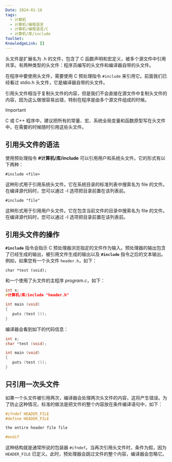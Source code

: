 ```yaml
---
Date: 2024-01-16
tags:
  - 计算机
  - 计算机/编程语言
  - 计算机/编程语言/C
  - 计算机/库/include
ToolSet: 
KnowledgeLink: []
---
```

头文件是扩展名为 .h 的文件，包含了 C 函数声明和宏定义，被多个源文件中引用共享。有两种类型的头文件：程序员编写的头文件和编译器自带的头文件。

在程序中要使用头文件，需要使用 C 预处理指令 `#include` 来引用它。前面我们已经看过 stdio.h 头文件，它是编译器自带的头文件。

引用头文件相当于复制头文件的内容，但是我们不会直接在源文件中复制头文件的内容，因为这么做很容易出错，特别在程序是由多个源文件组成的时候。

> [!important]
> C 或 C++ 程序中，建议把所有的常量、宏、系统全局变量和函数原型写在头文件中，在需要的时候随时引用这些头文件。

## 引用头文件的语法

使用预处理指令 **#计算机/库/include** 可以引用用户和系统头文件。它的形式有以下两种：

`#include <file>`

这种形式用于引用系统头文件。它在系统目录的标准列表中搜索名为 file 的文件。在编译源代码时，您可以通过 -I 选项把目录前置在该列表前。

`#include "file"`

这种形式用于引用用户头文件。它在包含当前文件的目录中搜索名为 file 的文件。在编译源代码时，您可以通过 -I 选项把目录前置在该列表前。

## 引用头文件的操作

**`#include`** 指令会指示 C 预处理器浏览指定的文件作为输入。预处理器的输出包含了已经生成的输出，被引用文件生成的输出以及 **`#include`** 指令之后的文本输出。例如，如果您有一个头文件 `header.h`，如下：

`char *test (void);`

和一个使用了头文件的主程序 _program.c_，如下：


```c
int x;
#计算机/库/include "header.h"

int main (void)
{
   puts (test ());
}
```


编译器会看到如下的代码信息：


```c
int x;
char *test (void);

int main (void)
{
   puts (test ());
}
```


## 只引用一次头文件

如果一个头文件被引用两次，编译器会处理两次头文件的内容，这将产生错误。为了防止这种情况，标准的做法是把文件的整个内容放在条件编译语句中，如下：


```c
#ifndef HEADER_FILE
#define HEADER_FILE

the entire header file file

#endif
```


这种结构就是通常所说的包装器 `#ifndef`。当再次引用头文件时，条件为假，因为 `HEADER_FILE` 已定义。此时，预处理器会跳过文件的整个内容，编译器会忽略它。